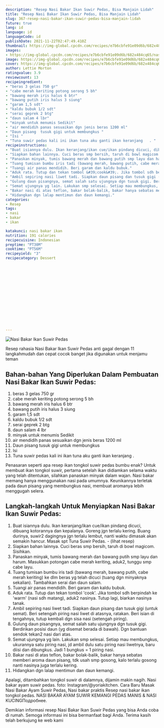 ```yaml
---
description: "Resep Nasi Bakar Ikan Suwir Pedas, Bisa Manjain Lidah"
title: "Resep Nasi Bakar Ikan Suwir Pedas, Bisa Manjain Lidah"
slug: 367-resep-nasi-bakar-ikan-suwir-pedas-bisa-manjain-lidah
future: true
lang: id
language: id
languageCode: id
publishDate: 2021-11-22T02:47:49.410Z 
thumbnail: https://img-global.cpcdn.com/recipes/e7b6cbfe91e09d6b/682x484cq65/nasi-bakar-ikan-suwir-pedas-foto-resep-utama.png
images:
- https://img-global.cpcdn.com/recipes/e7b6cbfe91e09d6b/682x484cq65/nasi-bakar-ikan-suwir-pedas-foto-resep-utama.png
image: https://img-global.cpcdn.com/recipes/e7b6cbfe91e09d6b/682x484cq65/nasi-bakar-ikan-suwir-pedas-foto-resep-utama.png
cover: https://img-global.cpcdn.com/recipes/e7b6cbfe91e09d6b/682x484cq65/nasi-bakar-ikan-suwir-pedas-foto-resep-utama.png
author: Lettie Morton
ratingvalue: 3.9
reviewcount: 13
recipeingredient:
- "beras 3 gelas 750 gr"
- "cabe merah keriting potong serong 5 bh"
- "bawang merah iris halus 6 btr"
- "bawang putih iris halus 3 siung"
- "garam 1,5 sdt"
- "kaldu bubuk 1/2 sdt"
- "serai geprek 2 btg"
- "daun salam 4 lbr"
- "minyak untuk menumis Sedikit"
- "air mendidih panas sesuaikan dgn jenis beras 1200 ml"
- "Daun pisang  tusuk gigi untuk membungkus "
- "Isi "
- "Tuna suwir pedas kali ini ikan tuna aku ganti ikan keranjang   . "
recipeinstructions:
- "Buat isiannya dulu. Ikan keranjang/ikan cue/ikan pindang dicuci, dibuang kotorannya dan kepalanya. Goreng jgn terlalu kering. Buang durinya, suwir2 dagingnya jgn terlalu lembut, nanti waktu dimasak akan semakin hancur. Masak spt Tuna Suwir Pedas.           (lihat resep)"
- "Siapkan bahan lainnya. Cuci beras smp bersih, taruh di bowl magicom. Sisihkan."
- "Panaskan minyak, tumis bawang merah dan bawang putih smp layu dan harum. Masukkan potongan cabe merah keriting, aduk2, tunggu smp cabe layu."
- "Tuang tumisan bumbu iris tadi (bawang merah, bawang putih, cabe merah keriting) ke dlm beras yg telah dicuci (tuang dgn minyaknya sekalian). Tambahkan serai dan daun salam."
- "Tuangi air panas mendidih. Beri garam dan kaldu bubuk."
- "Aduk rata. Tutup dan tekan tombol &#39;cook&#39;. Jika tombol sdh berpindah ke &#39;warm&#39; (nasi sdh matang), aduk2 nasinya. Tutup lagi, biarkan nasinya tanak."
- "Ambil sepiring nasi liwet tadi. Siapkan daun pisang dan tusuk gigi (untuk semat). Beri setengah piring nasi liwet di atasnya, ratakan. Beri isian di tengahnya, tutup kembali dgn sisa nasi (setengah piring)."
- "Gulung daun pisangnya, semat salah satu ujungnya dgn tusuk gigi. Berdirikan posisi daun (yg disemat berada di bawah). Dgn bantuan sendok tekan2 nasi dari atas."
- "Semat ujungnya yg lain. Lakukan smp selesai. Setiap mau membungkus, ukurannya satu piring nasi, jd ambil dulu satu piring nasi liwetnya, baru diisi dan dibungkus. Jadi 1 bungkus = 1 piring nasi."
- "Bakar nasi di atas teflon, bakar bolak-balik, bakar hanya sebatas memberi aroma daun pisang, tdk usah smp gosong, kalo terlalu gosong nanti nasinya juga terlalu kering."
- "Hidangkan dgn lalap mentimun dan daun kemangi."
categories:
- Resep
tags:
- nasi
- bakar
- ikan

katakunci: nasi bakar ikan 
nutrition: 191 calories
recipecuisine: Indonesian
preptime: "PT30M"
cooktime: "PT56M"
recipeyield: "3"
recipecategory: Dessert


     
    
    
    
    
    
    
    
    
    
    
      
    
---
```



![Nasi Bakar Ikan Suwir Pedas](https://img-global.cpcdn.com/recipes/e7b6cbfe91e09d6b/682x484cq65/nasi-bakar-ikan-suwir-pedas-foto-resep-utama.png)

Resep rahasia Nasi Bakar Ikan Suwir Pedas  anti gagal dengan 11 langkahmudah dan cepat cocok banget jika digunakan untuk menjamu teman

<!--inarticleads1-->

## Bahan-bahan Yang Diperlukan Dalam Pembuatan Nasi Bakar Ikan Suwir Pedas:

1. beras 3 gelas 750 gr
1. cabe merah keriting potong serong 5 bh
1. bawang merah iris halus 6 btr
1. bawang putih iris halus 3 siung
1. garam 1,5 sdt
1. kaldu bubuk 1/2 sdt
1. serai geprek 2 btg
1. daun salam 4 lbr
1. minyak untuk menumis Sedikit
1. air mendidih panas sesuaikan dgn jenis beras 1200 ml
1. Daun pisang  tusuk gigi untuk membungkus 
1. Isi 
1. Tuna suwir pedas kali ini ikan tuna aku ganti ikan keranjang   . 

Penasaran seperti apa resep ikan tongkol suwir pedas bumbu enak? Untuk membuat ikan tongkol suwir, pertama setelah ikan didiamkan selama waktu yang telah ditentukan, silahkan panaskan minyak dalam wajan. Nasi bakar memang hanya menggunakan nasi pada umumnya. Keunikannya terletak pada daun pisang yang membungkus nasi, membuat aromanya lebih menggugah selera. 

<!--inarticleads2-->

## Langkah-langkah Untuk Menyiapkan Nasi Bakar Ikan Suwir Pedas:

1. Buat isiannya dulu. Ikan keranjang/ikan cue/ikan pindang dicuci, dibuang kotorannya dan kepalanya. Goreng jgn terlalu kering. Buang durinya, suwir2 dagingnya jgn terlalu lembut, nanti waktu dimasak akan semakin hancur. Masak spt Tuna Suwir Pedas. -           (lihat resep)
1. Siapkan bahan lainnya. Cuci beras smp bersih, taruh di bowl magicom. Sisihkan.
1. Panaskan minyak, tumis bawang merah dan bawang putih smp layu dan harum. Masukkan potongan cabe merah keriting, aduk2, tunggu smp cabe layu.
1. Tuang tumisan bumbu iris tadi (bawang merah, bawang putih, cabe merah keriting) ke dlm beras yg telah dicuci (tuang dgn minyaknya sekalian). Tambahkan serai dan daun salam.
1. Tuangi air panas mendidih. Beri garam dan kaldu bubuk.
1. Aduk rata. Tutup dan tekan tombol &#39;cook&#39;. Jika tombol sdh berpindah ke &#39;warm&#39; (nasi sdh matang), aduk2 nasinya. Tutup lagi, biarkan nasinya tanak.
1. Ambil sepiring nasi liwet tadi. Siapkan daun pisang dan tusuk gigi (untuk semat). Beri setengah piring nasi liwet di atasnya, ratakan. Beri isian di tengahnya, tutup kembali dgn sisa nasi (setengah piring).
1. Gulung daun pisangnya, semat salah satu ujungnya dgn tusuk gigi. Berdirikan posisi daun (yg disemat berada di bawah). Dgn bantuan sendok tekan2 nasi dari atas.
1. Semat ujungnya yg lain. Lakukan smp selesai. Setiap mau membungkus, ukurannya satu piring nasi, jd ambil dulu satu piring nasi liwetnya, baru diisi dan dibungkus. Jadi 1 bungkus = 1 piring nasi.
1. Bakar nasi di atas teflon, bakar bolak-balik, bakar hanya sebatas memberi aroma daun pisang, tdk usah smp gosong, kalo terlalu gosong nanti nasinya juga terlalu kering.
1. Hidangkan dgn lalap mentimun dan daun kemangi.


Apalagi, ditambahkan tongkol suwir di dalamnya, dijamin makin nagih. Nasi bakar ayam suwir pedas. foto: Instagram/@yoriakitchen. Cara Baru Masak Nasi Bakar Ayam Suwir Pedas, Nasi bakar praktis Resep nasi bakar ikan tongkol pedas. NASI BAKAR AYAM SUWIR KEMANGI PEDAS MANIS &amp; NASI KUCINGПодробнее. 

Demikian informasi  resep Nasi Bakar Ikan Suwir Pedas   yang bisa Anda coba di rumah. Semoga informasi ini bisa bermanfaat bagi Anda. Terima kasih telah berkujung ke web kami
